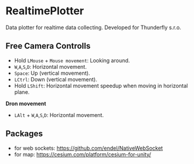 # RealtimePlotter
Data plotter for realtime data collecting. Developed for Thunderfly s.r.o.

## Free Camera Controlls
* Hold `LMouse` + `Mouse movement`: Looking around.
* `W`,`A`,`S`,`D`: Horizontal movement.
* `Space`: Up (vertical movement).
* `LCtrl`: Down (vertical movement).
* Hold `LShift`: Horizontal movement speedup when moving in horizontal plane.

**Dron movement**
* `LAlt` + `W`,`A`,`S`,`D`: Horizontal movement.


## Packages
- for web sockets: https://github.com/endel/NativeWebSocket
- for map: https://cesium.com/platform/cesium-for-unity/